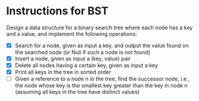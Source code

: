 # Instructions for BST
Design a data structure for a binary search tree where each node has a key and a value,
and implement the following operations:
- [X] Search for a node, given as input a key, and output the value found on the
searched node (or Null if such a node is not found)
- [X] Insert a node, given as input a (key, value) pair
- [X] Delete all nodes having a certain key, given as input a key
- [X] Print all keys in the tree in sorted order
- [ ] Given a reference to a node n in the tree, find the successor node, i.e., the node whose key is the smallest key greater than the key in node n (assuming all keys in the tree have distinct values)